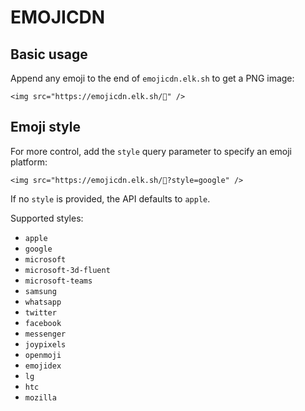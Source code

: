 # EMOJICDN

## Basic usage

Append any emoji to the end of `emojicdn.elk.sh` to get a PNG image:

```
<img src="https://emojicdn.elk.sh/🥳" />
```

## Emoji style

For more control, add the `style` query parameter to specify an emoji platform: 

```
<img src="https://emojicdn.elk.sh/🥳?style=google" />
```

If no `style` is provided, the API defaults to `apple`. 

Supported styles: 

* `apple`
* `google`
* `microsoft`
* `microsoft-3d-fluent`
* `microsoft-teams`
* `samsung`
* `whatsapp`
* `twitter`
* `facebook`
* `messenger`
* `joypixels`
* `openmoji`
* `emojidex`
* `lg`
* `htc`
* `mozilla`

